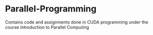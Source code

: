 # Parallel-Programming
Contains code and assignments done in CUDA programming under the course Introduction to Parallel Computing

